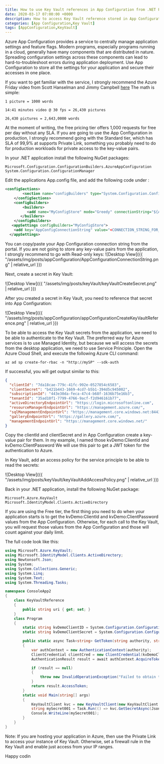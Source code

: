 ```yaml
---
title: How to use Key Vault references in App Configuration from .NET Framework Console application
date: 2020-03-17 07:00:00 +0000
description: How to access Key Vault reference stored in App Configuration from .NET Framework console application
categories: [App Configuration,Key Vault]
tags: [AppConfiguration,KeyVault]
---
```

Azure App Configuration provides a service to centrally manage application settings and feature flags. Modern programs, especially programs running in a cloud, generally have many components that are distributed in nature. Spreading configuration settings across these components can lead to hard-to-troubleshoot errors during application deployment. Use App Configuration to store all the settings for your application and secure their accesses in one place.

If you want to get familiar with the service, I strongly recommend the Azure Friday video from Scott Hanselman and Jimmy Campbell [here](https://channel9.msdn.com/Shows/Azure-Friday/Getting-started-with-Azure-App-Configuration)
The math is simple:
```
1 picture = 1000 words

14:41 minutes video @ 30 fps = 26,430 pictures

26,430 pictures = 2,643,0000 words 
```

At the moment of writing, the free pricing tier offers 1,000 requests for free per day without any SLA. If you are going to use the App Configuration in production, I strongly recommend going with the Standard tier, which has SLA of 99,9% at supports Private Link, something you probably need to do for production workloads for private access to the key-value pairs.

In your .NET application install the following NuGet packages:
```
Microsoft.Configuration.ConfigurationBuilders.AzureAppConfiguration
System.Configuration.ConfigurationManager
```

Edit the applications App.config file, and add the following code under <configuration>:
```xml
<configSections>
        <section name="configBuilders" type="System.Configuration.ConfigurationBuildersSection, System.Configuration, Version=4.0.0.0, Culture=neutral, PublicKeyToken=b03f5f7f11d50a3a" restartOnExternalChanges="false" requirePermission="false" />
    </configSections>
    <configBuilders>
        <builders>
          <add name="MyConfigStore" mode="Greedy" connectionString="${AppConfigConnectionString}" type="Microsoft.Configuration.ConfigurationBuilders.AzureAppConfigurationBuilder, Microsoft.Configuration.ConfigurationBuilders.AzureAppConfiguration" />
       </builders>
    </configBuilders>
   <appSettings configBuilders="MyConfigStore">
    <add key="AppConfigConnectionString" value="<CONNECTION_STRING_FOR_YOUR_APP_CONFIGURAION>" />
  </appSettings>
```
You can copy/paste your App Configuration connection string from the portal. If you are not going to store any key-value pairs from the application, I strongly recommend to go with Read-only keys:
![Desktop View]({{ "/assets/img/posts/appConfiguration/AppConfigurationConnectionString.png" | relative_url }})

Next, create a secret in Key Vault:

![Desktop View]({{ "/assets/img/posts/keyVault/keyVaultCreateSecret.png" | relative_url }})

After you created a secret in Key Vault, you need to reference that secret into App Configuration:

![Desktop View]({{ "/assets/img/posts/appConfiguration/appConfigurationCreateKeyVaultReference.png" | relative_url }})

To be able to access the Key Vault secrets from the application, we need to be able to authenticate to the Key Vault. The preferred way for Azure services is to use Managed Identity, but because we will access the secrets from the desktop application, we need to use Service Principle.
Open the Azure Cloud Shell, and execute the following Azure CLI command:
```shell
az ad sp create-for-rbac -n "http://mySP" --sdk-auth
```
If successful, you will get output similar to this:
```json
{
  "clientId": "7da18cae-779c-41fc-992e-0527854c6583",
  "clientSecret": "b421b443-1669-4cd7-b5b1-394d5c945002",
  "subscriptionId": "443e30da-feca-47c4-b68f-1636b75e16b3",
  "tenantId": "35ad10f1-7799-4766-9acf-f2d946161b77",
  "activeDirectoryEndpointUrl": "https://login.microsoftonline.com",
  "resourceManagerEndpointUrl": "https://management.azure.com/",
  "sqlManagementEndpointUrl": "https://management.core.windows.net:8443/",
  "galleryEndpointUrl": "https://gallery.azure.com/",
  "managementEndpointUrl": "https://management.core.windows.net/"
}
```
Copy the clientId and clientSecret and in App Configuration create a key-value pair for them. In my example, I named those kvDemo:ClientId and kvDemo:ClientPassword
We will use this pair to get a JWT token for the authentication to Azure.

In Key Vault, add an access policy for the service principle to be able to read the secrets:

![Desktop View]({{ "/assets/img/posts/keyVault/keyVaultAddAccessPolicy.png" | relative_url }})

Back in your .NET application, install the following NuGet package:
```
Microsoft.Azure.KeyVault
Microsoft.IdentityModel.Clients.ActiveDirectory
```

If you are using the Free tier, the first thing you need to do when your application starts is to get the kvDemo:ClientId and kvDemo:ClientPassword values from the App Configuration. Otherwise, for each call to the Key Vault, you will request those values from the App Configuration and those will count against your daily limit.

The full code look like this:
```c#
using Microsoft.Azure.KeyVault;
using Microsoft.IdentityModel.Clients.ActiveDirectory;
using Newtonsoft.Json;
using System;
using System.Collections.Generic;
using System.Linq;
using System.Text;
using System.Threading.Tasks;

namespace ConsoleApp2
{
    class KeyVaultReference
    {
        public string uri { get; set; }
    }
    class Program
    {
        static string kvDemoClientID = System.Configuration.ConfigurationManager.AppSettings["kvDemo:ClientId"];
        static string kvDemoClientSecret = System.Configuration.ConfigurationManager.AppSettings["kvDemo:ClientSecret"];

        public static async Task<string> GetToken(string authority, string resource, string scope)
        {
            var authContext = new AuthenticationContext(authority);
            ClientCredential clientCred = new ClientCredential(kvDemoClientID, kvDemoClientSecret);
            AuthenticationResult result = await authContext.AcquireTokenAsync(resource, clientCred);

            if (result == null)
            {
                throw new InvalidOperationException("Failed to obtain the JWT token");
            }
            return result.AccessToken;
        }
        static void Main(string[] args)
        {
            KeyVaultClient kvc = new KeyVaultClient(new KeyVaultClient.AuthenticationCallback(GetToken));
            string mySecret001 = Task.Run(() => kvc.GetSecretAsync(JsonConvert.DeserializeObject<KeyVaultReference>(System.Configuration.ConfigurationManager.AppSettings["ConsoleApp:MySecret001"]).uri)).ConfigureAwait(false).GetAwaiter().GetResult().Value;
            Console.WriteLine(mySecret001);
        }
    }
}
```
Note: If you are hosting your application in Azure, then use the Private Link to access your instance of Key Vault. Otherwise, set a firewall rule in the Key Vault and enable just access from your IP ranges.

Happy codin